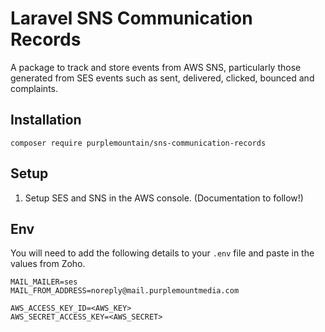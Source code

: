 # Laravel SNS Communication Records
A package to track and store events from AWS SNS, particularly those generated from SES events such as sent, delivered, clicked, bounced and complaints.

## Installation

```
composer require purplemountain/sns-communication-records
```

## Setup
1. Setup SES and SNS in the AWS console. (Documentation to follow!)

## Env
You will need to add the following details to your `.env` file and paste in the values from Zoho.

```
MAIL_MAILER=ses
MAIL_FROM_ADDRESS=noreply@mail.purplemountmedia.com

AWS_ACCESS_KEY_ID=<AWS_KEY>
AWS_SECRET_ACCESS_KEY=<AWS_SECRET>
```
